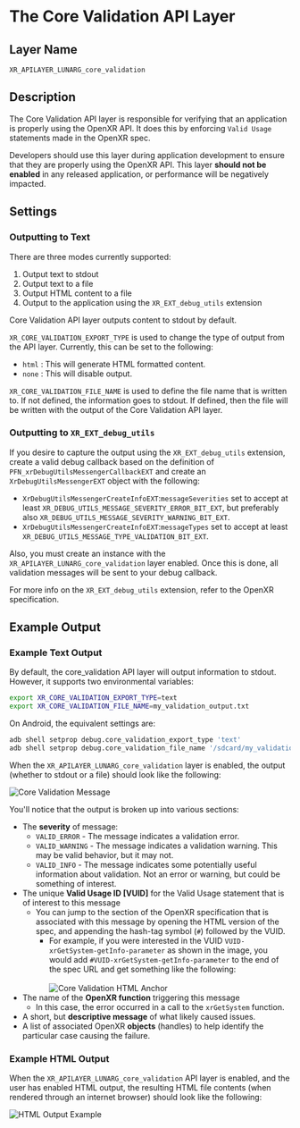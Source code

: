 # The Core Validation API Layer

<!--
Copyright (c) 2017-2025 The Khronos Group Inc.

SPDX-License-Identifier: CC-BY-4.0
-->

## Layer Name

`XR_APILAYER_LUNARG_core_validation`

## Description

The Core Validation API layer is responsible for verifying that an
application is properly using the OpenXR API.  It does this by
enforcing `Valid Usage` statements made in the OpenXR spec.

Developers should use this layer during application development to ensure
that they are properly using the OpenXR API.  This layer **should not be
enabled** in any released application, or performance will be negatively impacted.

## Settings

### Outputting to Text

There are three modes currently supported:

1. Output text to stdout
2. Output text to a file
3. Output HTML content to a file
4. Output to the application using the `XR_EXT_debug_utils` extension

Core Validation API layer outputs content to stdout by default.

`XR_CORE_VALIDATION_EXPORT_TYPE` is used to change the type of output from
the API layer.  Currently, this can be set to the following:

* `html`  : This will generate HTML formatted content.
* `none`  : This will disable output.

`XR_CORE_VALIDATION_FILE_NAME` is used to define the file name that is
written to.  If not defined, the information goes to stdout.  If defined,
then the file will be written with the output of the Core Validation API
layer.

### Outputting to `XR_EXT_debug_utils`

If you desire to capture the output using the `XR_EXT_debug_utils` extension,
create a valid debug callback based on the definition of
`PFN_xrDebugUtilsMessengerCallbackEXT` and create an `XrDebugUtilsMessengerEXT`
object with the following:

* `XrDebugUtilsMessengerCreateInfoEXT`:`messageSeverities` set to accept at
  least `XR_DEBUG_UTILS_MESSAGE_SEVERITY_ERROR_BIT_EXT`, but preferably also
  `XR_DEBUG_UTILS_MESSAGE_SEVERITY_WARNING_BIT_EXT`.
* `XrDebugUtilsMessengerCreateInfoEXT`:`messageTypes` set to accept at least
  `XR_DEBUG_UTILS_MESSAGE_TYPE_VALIDATION_BIT_EXT`.

Also, you must create an instance with the `XR_APILAYER_LUNARG_core_validation`
layer enabled.
Once this is done, all validation messages will be sent to your debug callback.

For more info on the `XR_EXT_debug_utils` extension, refer to the OpenXR
specification.

## Example Output

### Example Text Output

By default, the core_validation API layer will output information
to stdout.  However, it supports two environmental variables:

```sh
export XR_CORE_VALIDATION_EXPORT_TYPE=text
export XR_CORE_VALIDATION_FILE_NAME=my_validation_output.txt
```

On Android, the equivalent settings are:
```sh
adb shell setprop debug.core_validation_export_type 'text'
adb shell setprop debug.core_validation_file_name '/sdcard/my_validation_output.txt'
```

When the `XR_APILAYER_LUNARG_core_validation` layer is enabled, the
output (whether to stdout or a file) should look like the following:

![Core Validation Message](./core_validation_message.svg)

You'll notice that the output is broken up into various sections:

* The **severity** of message:
  * `VALID_ERROR` - The message indicates a validation error.
  * `VALID_WARNING` - The message indicates a validation warning. This may be
    valid behavior, but it may not.
  * `VALID_INFO` - The message indicates some potentially useful information
    about validation. Not an error or warning, but could be something of
    interest.
* The unique **Valid Usage ID [VUID]** for the Valid Usage statement that is of
  interest to this message
  * You can jump to the section of the OpenXR specification that is associated
    with this message by opening the HTML version of the spec, and appending the
    hash-tag symbol (`#`) followed by the VUID.
    * For example, if you were interested in the VUID
      `VUID-xrGetSystem-getInfo-parameter` as shown in the image, you would add
      `#VUID-xrGetSystem-getInfo-parameter` to the end of the spec URL and get
      something like the following: <br/> <br/>
      ![Core Validation HTML Anchor](./core_validation_html_anchor.png)
* The name of the **OpenXR function** triggering this message
  * In this case, the error occurred in a call to the `xrGetSystem` function.
* A short, but **descriptive message** of what likely caused issues.
* A list of associated OpenXR **objects** (handles) to help identify the
  particular case causing the failure.

### Example HTML Output

When the `XR_APILAYER_LUNARG_core_validation` API layer is enabled, and the user
has enabled HTML output, the resulting HTML file contents (when rendered through
an internet browser) should look like the following:

![HTML Output Example](./OpenXR_Core_Validation.png)
